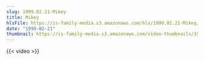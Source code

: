 ```yaml
---
slug: 1999.02.21-Mikey
title: Mikey
hlsFile: https://is-family-media.s3.amazonaws.com/hls/1999.02.21-Mikey/1999.02.21-Mikey.m3u8
date: "1999-02-21"
thumbnail: https://is-family-media.s3.amazonaws.com/video-thumbnails/1999.02.21-Mikey.png
---
```

{{< video >}}
